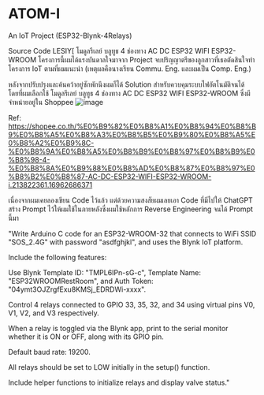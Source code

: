 # ATOM-I
An IoT Project (ESP32-Blynk-4Relays)

Source Code LESIY[ โมดูลรีเลย์ บลูทูธ 4 ช่องทาง AC DC ESP32 WIFI ESP32-WROOM
โครงการนี้ผมได้แรงบันดาลใจมาจาก Project จบปริญญาตรีของลูกสาวที่เธอตัดสินใจทำโครงการ IoT ตามที่ผมแนะนำ (เหตุผลคือนางเรียน Commu. Eng. และผมเป็น Comp. Eng.)

หลังจากปรับปรุงและค้นคว้าอยู่ซักพักนึงผมก็ได้ Solution สำหรับควบคุมระบบไฟอัตโนมัติจนได้โดยที่ผมเลือกใช้ โมดูลรีเลย์ บลูทูธ 4 ช่องทาง AC DC ESP32 WIFI ESP32-WROOM ซึ่งมีจำหน่ายอยู่ใน Shoppee 
![image](https://github.com/user-attachments/assets/ecda0735-b25e-4675-aa0a-6e2c460572d2)

Ref: https://shopee.co.th/%E0%B9%82%E0%B8%A1%E0%B8%94%E0%B8%B9%E0%B8%A5%E0%B8%A3%E0%B8%B5%E0%B9%80%E0%B8%A5%E0%B8%A2%E0%B9%8C-%E0%B8%9A%E0%B8%A5%E0%B8%B9%E0%B8%97%E0%B8%B9%E0%B8%98-4-%E0%B8%8A%E0%B9%88%E0%B8%AD%E0%B8%87%E0%B8%97%E0%B8%B2%E0%B8%87-AC-DC-ESP32-WIFI-ESP32-WROOM-i.213822361.16962686371

เนื่องจากผมเคยลองเขียน Code ไว้แล้ว แต่ด้วยความสงสัยผมเลยเอา Code ที่มีไปให้ ChatGPT สร้าง Prompt ไว้ให้ผมใช้ในภายหลังซึ่งผมใช้หลักการ Reverse Engineering จนได้ Prompt นี้มา

"Write Arduino C code for an ESP32-WROOM-32 that connects to WiFi SSID "SOS_2.4G" with password "asdfghjkl", and uses the Blynk IoT platform.

Include the following features:

Use Blynk Template ID: "TMPL6IPn-sG-c", Template Name: "ESP32WROOMRestRoom", and Auth Token: "04ymt3OJZrgfExu8KMSj_EDRDWi-xxxx".

Control 4 relays connected to GPIO 33, 35, 32, and 34 using virtual pins V0, V1, V2, and V3 respectively.

When a relay is toggled via the Blynk app, print to the serial monitor whether it is ON or OFF, along with its GPIO pin.

Default baud rate: 19200.

All relays should be set to LOW initially in the setup() function.

Include helper functions to initialize relays and display valve status."

